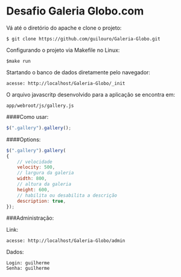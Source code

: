 Desafio Galeria Globo.com
================================

Vá até o diretório do apache e clone o projeto:

```shell
$ git clone https://github.com/guilouro/Galeria-Globo.git
```

Configurando o projeto via Makefile no Linux:

```shell
$make run
```

Startando o banco de dados diretamente pelo navegador:

```
acesse: http://localhost/Galeria-Globo/_init
```

O arquivo javascritp desenvolvido para a aplicação se encontra em:

```
app/webroot/js/gallery.js
```

####Como usar:

```javascript
$(".gallery").gallery();

```

####Options:

```javascript
$(".gallery").gallery(
{
	// velocidade
	velocity: 500,
	// largura da galeria
	width: 800,
	// altura da galeria
	height: 600,
	// habilita ou desabilita a descrição
	description: true,
});

```

###Administração:

Link: 

```
acesse: http://localhost/Galeria-Globo/admin
```

Dados:

```
Login: guilherme
Senha: guilherme
```